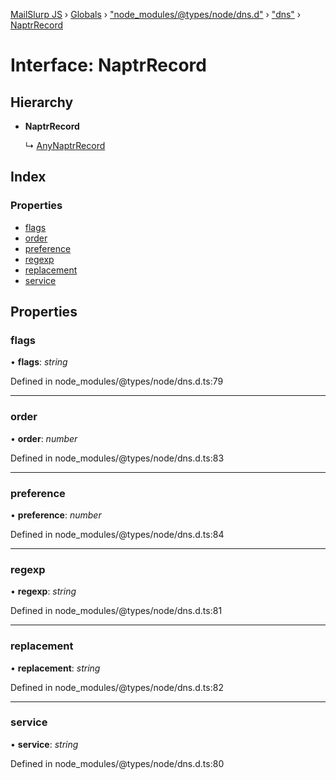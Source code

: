 [MailSlurp JS](../README.md) › [Globals](../globals.md) › ["node_modules/@types/node/dns.d"](../modules/_node_modules__types_node_dns_d_.md) › ["dns"](../modules/_node_modules__types_node_dns_d_._dns_.md) › [NaptrRecord](_node_modules__types_node_dns_d_._dns_.naptrrecord.md)

# Interface: NaptrRecord

## Hierarchy

* **NaptrRecord**

  ↳ [AnyNaptrRecord](_node_modules__types_node_dns_d_._dns_.anynaptrrecord.md)

## Index

### Properties

* [flags](_node_modules__types_node_dns_d_._dns_.naptrrecord.md#flags)
* [order](_node_modules__types_node_dns_d_._dns_.naptrrecord.md#order)
* [preference](_node_modules__types_node_dns_d_._dns_.naptrrecord.md#preference)
* [regexp](_node_modules__types_node_dns_d_._dns_.naptrrecord.md#regexp)
* [replacement](_node_modules__types_node_dns_d_._dns_.naptrrecord.md#replacement)
* [service](_node_modules__types_node_dns_d_._dns_.naptrrecord.md#service)

## Properties

###  flags

• **flags**: *string*

Defined in node_modules/@types/node/dns.d.ts:79

___

###  order

• **order**: *number*

Defined in node_modules/@types/node/dns.d.ts:83

___

###  preference

• **preference**: *number*

Defined in node_modules/@types/node/dns.d.ts:84

___

###  regexp

• **regexp**: *string*

Defined in node_modules/@types/node/dns.d.ts:81

___

###  replacement

• **replacement**: *string*

Defined in node_modules/@types/node/dns.d.ts:82

___

###  service

• **service**: *string*

Defined in node_modules/@types/node/dns.d.ts:80
